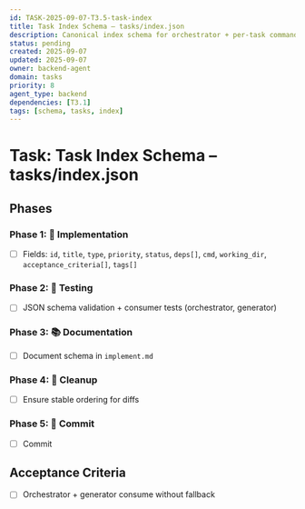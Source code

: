 ```yaml
---
id: TASK-2025-09-07-T3.5-task-index
title: Task Index Schema – tasks/index.json
description: Canonical index schema for orchestrator + per-task commands
status: pending
created: 2025-09-07
updated: 2025-09-07
owner: backend-agent
domain: tasks
priority: 8
agent_type: backend
dependencies: [T3.1]
tags: [schema, tasks, index]
---
```


# Task: Task Index Schema – tasks/index.json

## Phases
### Phase 1: 🚀 Implementation
- [ ] Fields: `id`, `title`, `type`, `priority`, `status`, `deps[]`, `cmd`, `working_dir`, `acceptance_criteria[]`, `tags[]`

### Phase 2: 🧪 Testing
- [ ] JSON schema validation + consumer tests (orchestrator, generator)

### Phase 3: 📚 Documentation
- [ ] Document schema in `implement.md`

### Phase 4: 🧹 Cleanup
- [ ] Ensure stable ordering for diffs

### Phase 5: 💾 Commit
- [ ] Commit

## Acceptance Criteria
- [ ] Orchestrator + generator consume without fallback
